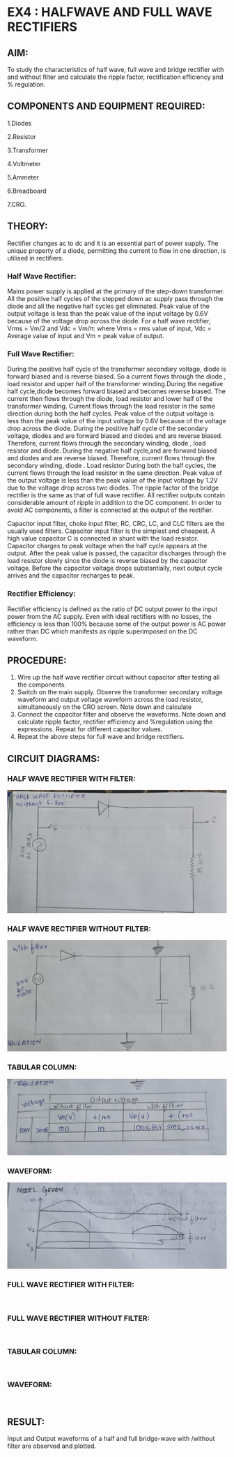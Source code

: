 # EX4 : HALFWAVE AND FULL WAVE RECTIFIERS
## AIM: 
To study the characteristics of half wave, full wave and bridge rectifier with and without filter and calculate the ripple factor, rectification efficiency and % regulation.

## COMPONENTS  AND  EQUIPMENT  REQUIRED: 
1.Diodes

2.Resistor

3.Transformer

4.Voltmeter

5.Ammeter

6.Breadboard 

7.CRO.

## THEORY: 
Rectifier changes ac to dc and it is an essential part of power supply. The unique property of a diode, permitting the current to flow in one direction, is utilised in rectifiers.

### Half Wave Rectifier:
Mains power supply is applied at the primary of the step-down transformer. All the positive half cycles of the stepped down ac supply pass through the diode and all the negative half cycles get eliminated. Peak value of the output voltage is less than the peak value of the input voltage by 0.6V because of the voltage drop across the diode.
For a half wave rectifier, Vrms = Vm/2 and Vdc = Vm/π: where Vrms = rms value of input, Vdc = Average value of input and Vm = peak value of output.


### Full Wave Rectifier:
During the positive half cycle of the transformer secondary voltage, diode is forward biased and is reverse biased. So a current flows through the diode     , load resistor and upper half of the transformer winding.During the  negative  half  cycle,diode becomes  forward  biased  and becomes reverse biased. The current then flows through the diode, load resistor and lower half of the transformer winding. Current flows through the load resistor in the same direction during both the half cycles. Peak value of the output voltage is less than the peak value of the input voltage by 0.6V because of the voltage drop across the diode.
During the positive half cycle of the secondary voltage, diodes and are forward biased and diodes and are reverse biased. Therefore, current flows through the secondary winding, diode , load resistor and diode. During the negative half cycle,and are forward biased and diodes and are reverse biased. Therefore, current flows through the secondary winding, diode . Load resistor During both the half cycles, the current flows through the load resistor in the same direction. Peak value of the output voltage is less than the peak value of the input voltage by 1.2V due to the voltage drop across two diodes. The ripple factor of the bridge rectifier is the same as that of full wave rectifier.
All rectifier outputs contain considerable amount of ripple in addition to the DC component. In order to avoid AC components, a filter is connected at the output of the rectifier.

Capacitor input filter, choke input filter, RC, CRC, LC, and CLC filters are the usually used filters. Capacitor input filter is the simplest and cheapest. A high value capacitor C is connected in shunt with the load resistor. Capacitor charges to peak voltage when the half cycle appears at the output. After the peak value is passed, the capacitor discharges through the load resistor slowly since the diode is reverse biased by the capacitor voltage. Before the capacitor voltage drops substantially, next output cycle arrives and the capacitor recharges to peak.

### Rectifier Efficiency:
Rectifier efficiency is defined as the ratio of DC output power to the input power from the AC supply. Even with ideal rectifiers with no losses, the efficiency is less than 100% because some of the output power is AC power rather than DC which manifests as ripple superimposed on the DC waveform.

## PROCEDURE:
1.   Wire up the half wave rectifier circuit without capacitor after testing all the components.
2.   Switch on the main supply. Observe the transformer secondary voltage waveform and output voltage waveform across the load resistor, simultaneously on the CRO screen. Note down  and calculate
3.   Connect the capacitor filter and observe the waveforms. Note down and calculate ripple factor, rectifier efficiency and %regulation using the expressions. Repeat for different capacitor values.
4.   Repeat the above steps for full wave and bridge rectifiers.

## CIRCUIT DIAGRAMS:
### HALF WAVE RECTIFIER WITH FILTER:
![](1.jpeg)
### HALF WAVE RECTIFIER WITHOUT FILTER:
![](2.jpeg)
### TABULAR COLUMN:
![](3.jpeg)
### WAVEFORM:
![](4.jpeg)
### FULL WAVE RECTIFIER WITH FILTER:
![]()
### FULL WAVE RECTIFIER WITHOUT FILTER:
![]()
### TABULAR COLUMN:
![]()
### WAVEFORM:
![]()
## RESULT:
Input and Output waveforms of a half and full bridge-wave with /without filter are observed and plotted.
